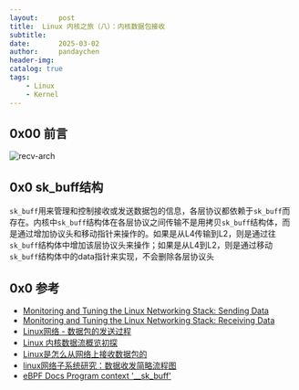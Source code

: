 ```yaml
---
layout:     post
title:  Linux 内核之旅（八）：内核数据包接收
subtitle:   
date:       2025-03-02
author:     pandaychen
header-img:
catalog: true
tags:
    - Linux
    - Kernel
---
```


##  0x00    前言

![recv-arch]()

##  0x0 sk_buff结构
`sk_buff`用来管理和控制接收或发送数据包的信息，各层协议都依赖于`sk_buff`而存在。内核中`sk_buff`结构体在各层协议之间传输不是用拷贝`sk_buff`结构体，而是通过增加协议头和移动指针来操作的。如果是从L4传输到L2，则是通过往`sk_buff`结构体中增加该层协议头来操作；如果是从L4到L2，则是通过移动`sk_buff`结构体中的data指针来实现，不会删除各层协议头



##  0x0  参考
-   [Monitoring and Tuning the Linux Networking Stack: Sending Data](https://blog.packagecloud.io/monitoring-tuning-linux-networking-stack-sending-data/)
-   [Monitoring and Tuning the Linux Networking Stack: Receiving Data](https://blog.packagecloud.io/monitoring-tuning-linux-networking-stack-receiving-data/)
-   [Linux网络 - 数据包的发送过程](https://segmentfault.com/a/1190000008926093)
-   [Linux 内核数据流概览初探](http://klworldy.com/posts/kerneldataflow/)
-   [Linux是怎么从网络上接收数据包的](https://mp.weixin.qq.com/s/gVYdRWCoQwpFtsKXMyIHRg)
-   [linux网络子系统研究：数据收发简略流程图](https://www.latelee.cn/net-study/linux-network-data-recv-send.html)
-   [eBPF Docs Program context '__sk_buff'](https://docs.ebpf.io/linux/program-context/__sk_buff/)